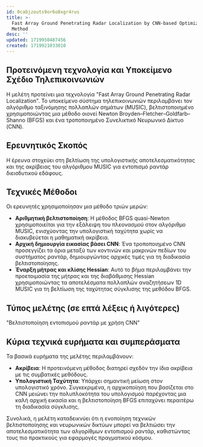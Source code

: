 ```yaml
---
id: 0cabjzouts9or6o8xgr4rus
title: >-
  Fast Array Ground Penetrating Radar Localization by CNN-based Optimization
  Method
desc: ''
updated: 1719950487456
created: 1719921033010
---
```


## Προτεινόμενη τεχνολογία και Υποκείμενο Σχέδιο Τηλεπικοινωνιών
Η μελέτη προτείνει μια τεχνολογία "Fast Array Ground Penetrating Radar Localization". Το υποκείμενο σύστημα τηλεπικοινωνιών περιλαμβάνει τον αλγόριθμο ταξινόμησης πολλαπλών σημάτων (MUSIC), βελτιστοποιημένο χρησιμοποιώντας μια μέθοδο οιονεί Newton Broyden–Fletcher–Goldfarb–Shanno (BFGS) και ένα τροποποιημένο Συνελικτικό Νευρωνικό Δίκτυο (CNN).

## Ερευνητικός Σκοπός
Η έρευνα στοχεύει στη βελτίωση της υπολογιστικής αποτελεσματικότητας και της ακρίβειας του αλγόριθμου MUSIC για εντοπισμό ραντάρ διεισδυτικού εδάφους.

## Τεχνικές Μέθοδοι
Οι ερευνητές χρησιμοποίησαν μια μέθοδο τριών μερών:
- **Αριθμητική βελτιστοποίηση**: Η μέθοδος BFGS quasi-Newton χρησιμοποιείται για την εξάλειψη του πλεονασμού στον αλγόριθμο MUSIC, ενισχύοντας την υπολογιστική ταχύτητα χωρίς να διακυβεύεται η μαθηματική ακρίβεια.
- **Αρχική δημιουργία εικασίας βάσει CNN**: Ένα τροποποιημένο CNN προσεγγίζει τα όρια μεταξύ των κοντινών και μακρινών πεδίων του συστήματος ραντάρ, δημιουργώντας αρχικές τιμές για τη διαδικασία βελτιστοποίησης.
- **Έναρξη μήτρας και κλίσης Hessian**: Αυτό το βήμα περιλαμβάνει την προετοιμασία της μήτρας και της διαβάθμισης Hessian χρησιμοποιώντας τα αποτελέσματα πολλαπλών αναζητήσεων 1D MUSIC για τη βελτίωση της ταχύτητας σύγκλισης της μεθόδου BFGS.

## Τύπος μελέτης (σε επτά λέξεις ή λιγότερες)
"Βελτιστοποίηση εντοπισμού ραντάρ με χρήση CNN"

## Κύρια τεχνικά ευρήματα και συμπεράσματα
Τα βασικά ευρήματα της μελέτης περιλαμβάνουν:
- **Ακρίβεια**: Η προτεινόμενη μέθοδος διατηρεί σχεδόν την ίδια ακρίβεια με τις συμβατικές μεθόδους.
- **Υπολογιστική Ταχύτητα**: Υπάρχει σημαντική μείωση στον υπολογιστικό χρόνο. Συγκεκριμένα, η αρχικοποίηση που βασίζεται στο CNN μειώνει την πολυπλοκότητα του υπολογισμού παρέχοντας μια καλή αρχική εικασία και η βελτιστοποίηση BFGS επιταχύνει περαιτέρω τη διαδικασία σύγκλισης.

Συνολικά, η μελέτη καταδεικνύει ότι η ενοποίηση τεχνικών βελτιστοποίησης και νευρωνικών δικτύων μπορεί να βελτιώσει την αποτελεσματικότητα των αλγορίθμων εντοπισμού ραντάρ, καθιστώντας τους πιο πρακτικούς για εφαρμογές πραγματικού κόσμου.